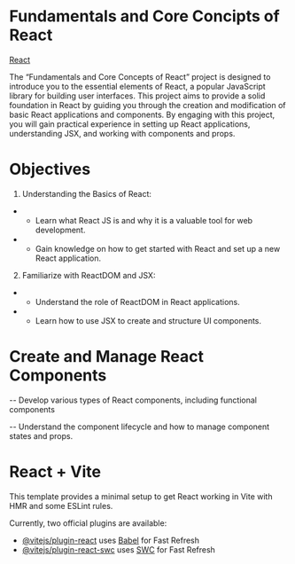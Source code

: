 # Fundamentals and Core Concipts of React

[React](src/assets/101143c8df579c4a5dbd36d74c4bb2a45f4e1e7f.jpg)

The “Fundamentals and Core Concepts of React” project is designed to introduce you to the essential elements of React, a popular JavaScript library for building user interfaces. This project aims to provide a solid foundation in React by guiding you through the creation and modification of basic React applications and components. By engaging with this project, you will gain practical experience in setting up React applications, understanding JSX, and working with components and props.

# Objectives

1. Understanding the Basics of React:

- - Learn what React JS is and why it is a valuable tool for web development.
- - Gain knowledge on how to get started with React and set up a new React application.

2. Familiarize with ReactDOM and JSX:

- - Understand the role of ReactDOM in React applications.
- - Learn how to use JSX to create and structure UI components.

# Create and Manage React Components

-- Develop various types of React components, including functional components

-- Understand the component lifecycle and how to manage component states and props.

# React + Vite

This template provides a minimal setup to get React working in Vite with HMR and some ESLint rules.

Currently, two official plugins are available:

- [@vitejs/plugin-react](https://github.com/vitejs/vite-plugin-react/blob/main/packages/plugin-react/README.md) uses [Babel](https://babeljs.io/) for Fast Refresh
- [@vitejs/plugin-react-swc](https://github.com/vitejs/vite-plugin-react-swc) uses [SWC](https://swc.rs/) for Fast Refresh
